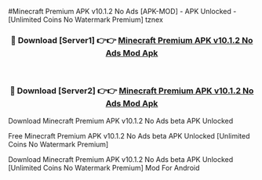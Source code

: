 #Minecraft Premium APK v10.1.2 No Ads [APK-MOD] - APK Unlocked - [Unlimited Coins No Watermark Premium] tznex



<div align="center">

<h3>🔴 Download [Server1] 👉👉 <a href="https://momento.my/?title=Minecraft_Premium_APK_v10.1.2_No_Ads">Minecraft Premium APK v10.1.2 No Ads Mod Apk</a></h3><br>

<h3>🔴 Download [Server2] 👉👉 <a href="https://momento.my/?title=Minecraft_Premium_APK_v10.1.2_No_Ads">Minecraft Premium APK v10.1.2 No Ads Mod Apk</a></h3>
</div>



Download Minecraft Premium APK v10.1.2 No Ads beta APK Unlocked

Free Minecraft Premium APK v10.1.2 No Ads beta APK Unlocked [Unlimited Coins No Watermark Premium]

Download Minecraft Premium APK v10.1.2 No Ads beta APK Unlocked [Unlimited Coins No Watermark Premium] Mod For Android
